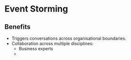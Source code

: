 # Event Storming

## Benefits

- Triggers conversations across organisational boundaries.
- Collaboration across multiple disciplines:
  - Business experts
  - 